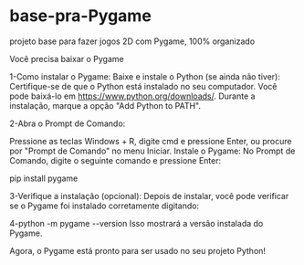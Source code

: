 # base-pra-Pygame
projeto base para fazer jogos 2D com Pygame, 100% organizado

Você precisa baixar o Pygame

1-Como instalar o Pygame:
Baixe e instale o Python (se ainda não tiver):
Certifique-se de que o Python está instalado no seu computador. Você pode baixá-lo em https://www.python.org/downloads/. Durante a instalação, marque a opção "Add Python to PATH".

2-Abra o Prompt de Comando:

Pressione as teclas Windows + R, digite cmd e pressione Enter, ou procure por "Prompt de Comando" no menu Iniciar.
Instale o Pygame:
No Prompt de Comando, digite o seguinte comando e pressione Enter:

pip install pygame

3-Verifique a instalação (opcional):
Depois de instalar, você pode verificar se o Pygame foi instalado corretamente digitando:

4-python -m pygame --version
Isso mostrará a versão instalada do Pygame.

Agora, o Pygame está pronto para ser usado no seu projeto Python!
